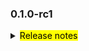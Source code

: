 <!--
 Licensed to the Apache Software Foundation (ASF) under one or more
 contributor license agreements.  See the NOTICE file distributed with
 this work for additional information regarding copyright ownership.
 The ASF licenses this file to You under the Apache License, Version 2.0
 (the "License"); you may not use this file except in compliance with
 the License.  You may obtain a copy of the License at

     http://www.apache.org/licenses/LICENSE-2.0

 Unless required by applicable law or agreed to in writing, software
 distributed under the License is distributed on an "AS IS" BASIS,
 WITHOUT WARRANTIES OR CONDITIONS OF ANY KIND, either express or implied.
 See the License for the specific language governing permissions and
 limitations under the License.
 -->

### 0.1.0-rc1

<details>	
  <summary><mark>Release notes</mark></summary>

  ### Seata-go 0.1.0-rc1

  Seata-go 0.1.0-rc1 Released.	

  Seata-go is an easy-to-use, high-performance, open source distributed transaction solution.

  The version is updated as follows:	

### feature：

  - [[#1](https://github.com/apache/seata-go/commit/06b9969bb3fd24071adc271dc543c3eb684070c9)] initialize project structure and support tcc local
  - [[#2](https://github.com/apache/seata-go/commit/80913fa73e38fd3c159dcd28804344b9a87f718c)] add github Actions
  - [[#122](https://github.com/apache/seata-go/pull/122)] feat: add two phase and tcc dubbo
  - [[#127](https://github.com/apache/seata-go/pull/127)] feat: transaction at datasource

### bugfix：

  - [[#5](https://github.com/apache/seata-go/commit/48f1b6bf6c8890d649ceac3d048f61695dce2f7a)] fix cli bug
  - [[#15](https://github.com/apache/seata-go/commit/de615531e9d17af66067c54452ee5bce2d670008)] fix branch commit bug
  - [[#34](https://github.com/apache/seata-go/commit/846a3b336194f9d188f07bf6af65f617b0baf489)] style:change bool to struct{}
  - [[#130](https://github.com/apache/seata-go/pull/130)] fix: getty session auto close bug
  - [[#155](https://github.com/apache/seata-go/pull/155)] bugfix: fix rollback response status bug 

### optimize：	

  - [[#3](https://github.com/apache/seata-go/commit/65c2e1ed676a2306eb10f7d43e3bf5b37271ee3e)] adjust the structure of the project 
  - [[#18](https://github.com/apache/seata-go/commit/de615531e9d17af66067c54452ee5bce2d670008)] remove goetty 
  - [[#19](https://github.com/apache/seata-go/commit/de615531e9d17af66067c54452ee5bce2d670008)] optimize codec code
  - [[#125](https://github.com/apache/seata-go/pull/125)] optimize named for the resource manager api
  - [[#165](https://github.com/apache/seata-go/pull/165)] test: add unit test and labeler workflow

### test:

  - [[#9f4d8](https://github.com/apache/seata-go/commit/9f4d8cc0b6f1e26860cded5ab05b504ad6a6d6ff)] add unit test for codec

### doc:

- [[#0](https://github.com/apache/seata-go/commit/fcda132629032321a7cc733a7a2ed02e05c2151b)] hello world
- [[#146](https://github.com/apache/seata-go/pull/146)] doc: add license
- [[#153](https://github.com/apache/seata-go/pull/153)] docs: add readme ,contributing and pr template doc 
- [[#167](https://github.com/apache/seata-go/pull/167)] fix typo in reademe

### contributors:

Thanks to these contributors for their code commits. Please report an unintended omission.  

- [AlexStocks](https://github.com/AlexStocks)
- [luky116](https://github.com/luky116)
- [106umao](https://github.com/106umao)
- [liiibpm](https://github.com/liiibpm)
- [cgDeepLearn](https://github.com/cgDeepLearn)
- [Penglq](https://github.com/Penglq)

Also, we receive many valuable issues, questions and advices from our community. Thanks for you all.	

</detail>
